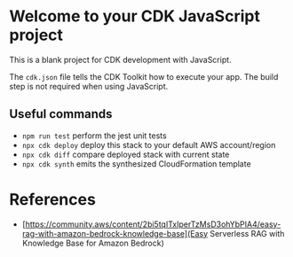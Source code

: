 # Welcome to your CDK JavaScript project

This is a blank project for CDK development with JavaScript.

The `cdk.json` file tells the CDK Toolkit how to execute your app. The build step is not required when using JavaScript.

## Useful commands

* `npm run test`         perform the jest unit tests
* `npx cdk deploy`       deploy this stack to your default AWS account/region
* `npx cdk diff`         compare deployed stack with current state
* `npx cdk synth`        emits the synthesized CloudFormation template

# References

* [https://community.aws/content/2bi5tqITxIperTzMsD3ohYbPIA4/easy-rag-with-amazon-bedrock-knowledge-base](Easy Serverless RAG with Knowledge Base for Amazon Bedrock)